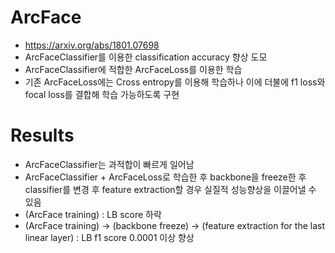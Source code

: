# ArcFace
- https://arxiv.org/abs/1801.07698
- ArcFaceClassifier를 이용한 classification accuracy 향상 도모
- ArcFaceClassifier에 적합한 ArcFaceLoss를 이용한 학습
- 기존 ArcFaceLoss에는 Cross entropy를 이용해 학습하나 이에 더불에 f1 loss와 focal loss를 결합해 학습 가능하도록 구현

# Results
- ArcFaceClassifier는 과적합이 빠르게 일어남
- ArcFaceClassifier + ArcFaceLoss로 학습한 후 backbone을 freeze한 후 classifier를 변경 후 feature extraction할 경우 실질적 성능향상을 이끌어낼 수 있음
- (ArcFace training) : LB score 하락
- (ArcFace training) -> (backbone freeze) -> (feature extraction for the last linear layer) : LB f1 score 0.0001 이상 향상